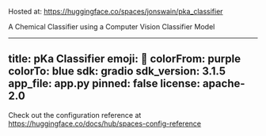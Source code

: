 Hosted at: https://huggingface.co/spaces/jonswain/pka_classifier

A Chemical Classifier using a Computer Vision Classifier Model

---
title: pKa Classifier
emoji: 🧪
colorFrom: purple
colorTo: blue
sdk: gradio
sdk_version: 3.1.5
app_file: app.py
pinned: false
license: apache-2.0
---

Check out the configuration reference at https://huggingface.co/docs/hub/spaces-config-reference
